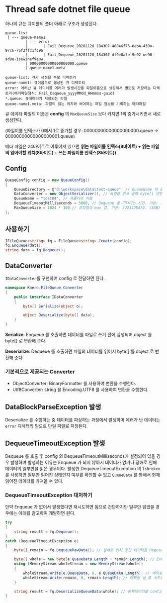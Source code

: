 # Thread safe dotnet file queue

하나의 큐는 큐이름의 폴더 아래로 구조가 생성된다.
```
queue-list
 | --- queue-name1
         | --- error
         |       | Fail_Dequeue_20201120_184307-48846f76-8eb4-439a-97c6-76f2ffc1fc9a
         |       | Fail_Dequeue_20201120_184307-df9e0afe-9e92-we90-sd9e-isewinef9euw
         | 00000000000000000000.queue
         | queue-name1.meta
         
queue-list: 큐가 생성될 부모 디렉토리
queue-name1: 큐이름으로 생성된 큐 디렉토리
error: 에러난 큐 데이터를 에러가 발생시간을 파일이름으로 생성해서 별도로 저장하는 디렉토리(에러파일형식: Fail_Dequeue_yyyyMMdd_HHmmss-guid)
*.queue: 큐데이터가 저장되는 파일
queue-name1.meta: 파일의 읽는 위치와 써야하는 파일 정보를 기록하는 메타파일
```
큐 데이터 파일의 이름은 **config** 의 `MaxQueueSize` 보다 커지면 1씩 증가시키면서 새로 생성한다.

(파일이름 인덱스가 0에서 1로 증가할 경우: 00000000000000000000.queue -> 00000000000000000001.queue)

메타 파일은 24바이트로 이루어져 있으면 **읽는 파일이름 인덱스(8바이트) + 읽는 파일의 읽어야할 위치(8바이트) + 쓰는 파일이름 인덱스(8바이트))**

## Config
```c#
QueueConfig config = new QueueConfig()
{
    QueueDirectory = @"d:\workspace\data\test-queue", // QueueName 의 폴더가 생성될 위치 (Queue폴더가 절대 아님)
    DataConverter = new ObjectSerializer(), // 파일을 읽고 쓸때 byte[] 변환을 해주는 변환기
    QueueName = "test04", // 큐폴더의 이름
    DequeueTimeoutMilliseconds = 5000, // Dequeue 를 기다리는 시간. 기본: -1. ( `<= 0` 경우 무제한 대기) 
    MaxQueueSize = 1024 * 100 // 큐파일의 max 값. 기본: 3221225472. (3GB)
};
```

## 사용하기
```c#
IFileQueue<string> fq = FileQueue<string>.Create(config);
fq.Enqueue(data);
string data = fq.Dequeue();
```

## DataConverter
`IDataConverter`를 구현하여 config 로 전달하면 된다.
```c#
namespace Knero.FileQueue.Converter
{
    public interface IDataConverter
    {
        byte[] Serialize(object o);

        object Deserialize(byte[] data);
    }
}
```
**Serialize**: Enqueue 를 호출하면 데이터를 파일로 쓰기 전에 실행되며 object 를 byte[] 로 변환해 준다.

**Deserialize**: Dequeue 를 호출하면 파일의 데이터를 읽어서 byte[] 를 object 로 변환해 준다.

### 기본적으로 제공되는 Converter
- ObjectConverter: BinaryFormatter 를 사용하여 변환을 수행한다.
- Utf8Converter: string 을 Encoding.UTF8 를 사용하여 변환을 수행한다.

## DataBlockParseException 발생
Deserialize 를 수행하는 중 데이터를 파싱하는 과정에서 발생하며 에러가 난 데이터는 `error` 디렉터리 밑으로 단일 파일로 저장된다.

## DequeueTimeoutException 발생
Dequeue 를 호출 후 config 의 DequeueTimeoutMilliseconds가 설정되어 있을 경우 발생하며
발생하는 이유는 Enqueue 가 되지 않아서 데이터가 없거나 장애로 인해 데이터의 일부만을 읽은 경우이다.
발생한 DequeueTimeoutException 의 `IsBroken` 를 사용하면 일부만 읽어진 상태인지 여부를 확인할 수 있고
`QueueData` 를 통해서 현재 읽어진 데이터를 가져올 수 있다.

### DequeueTimeoutException 대처하기
만약 Enqueue 가 없어서 발생했다면 재시도하면 됨으로 간단하지만 일부만 읽었을 경우에는 아래를 참고하여 개발하면 된다.
```c#
try
{
    string result = fq.Dequeue();
}
catch (DequeueTimeoutException e)
{
    byte[] remain = fq.DequeueRawData(); // 장애로 읽지 못한 데이터를 DequeueRawData로 변환하지 않은 byte[]로 가져온다.

    byte[] whole = new byte[e.QueueData.Length + remain.Length]; // Exception 에 담겨있는 이미 읽은 데이터와 함께 전체 byte[] 를생성한다.
    using (MemoryStream wholeStream = new MemoryStream(whole))
    {
        wholeStream.Write(e.QueueData, 0, e.QueueData.Length); // 예외로 전달된 장애 전 읽은 데이터를 쓰고
        wholeStream.Write(remain, 0, remain.Length); // 예외발 생 후 시도해서 가져온 남은 데이터를 이어서 써준다.
    }

    string result = fq.DeserializeQueueData(whole); // 전체데이터를 config 에서 설정한 DataConverter를 통해 객체로 변환한다.
}
```
